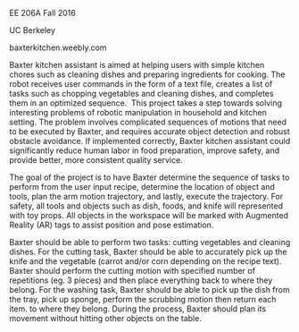 EE 206A Fall 2016

UC Berkeley

baxterkitchen.weebly.com


Baxter kitchen assistant is aimed at helping users with simple kitchen chores such as cleaning dishes and preparing ingredients for cooking. The robot receives user commands in the form of a text file, creates a list of tasks such as chopping vegetables and cleaning dishes, and completes them in an optimized sequence. 
​
This project takes a step towards solving interesting problems of robotic manipulation in household and kitchen setting. The problem involves complicated sequences of motions that need to be executed by Baxter, and requires accurate object detection and robust obstacle avoidance. If implemented correctly, Baxter kitchen assistant could significantly reduce human labor in food preparation, improve safety, and provide better, more consistent quality service. ​

The goal of the project is to have Baxter determine the sequence of tasks to perform from the user input recipe, determine the location of object and tools, plan the arm motion trajectory, and lastly, execute the trajectory. For safety, all tools and objects such as dish, foods, and knife will represented with toy props. All objects in the workspace will be marked with Augmented Reality (AR) tags to assist position and pose estimation.

Baxter should be able to perform two tasks: cutting vegetables and cleaning dishes. For the cutting task, Baxter should be able to accurately pick up the knife and the vegetable (carrot and/or corn depending on the recipe text). Baxter should perform the cutting motion with specified number of repetitions (eg. 3 pieces) and then place everything back to where they belong. For the washing task, Baxter should be able to pick up the dish from the tray, pick up sponge, perform the scrubbing motion then return each item. to where they belong. During the process, Baxter should plan its movement without hitting other objects on the table.
